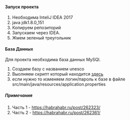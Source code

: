 #### Запуск проекта

1. Необходима InteliJ IDEA 2017
2. java jdk1.8.0_151
2. Копируем репозиторий
3. Запускаем через IDEA.
4. Жмем зеленый треугольник

#### База Данных

Для проекта необходима база данных MySQl.

1. Создаем базу с названием unesco
2. Выолняем скрипт который находится [здесь](Дамп%20БД.txt)
3. если нужно то изменяем логин/пароль к базе в файле src/main/java/resources/application.properties

##### Примечания

1. Часть 1 - https://habrahabr.ru/post/262323/
2. Часть 2 - https://habrahabr.ru/post/262361/